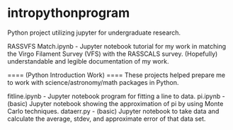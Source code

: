 # intropythonprogram
Python project utilizing jupyter for undergraduate research.

RASSVFS Match.ipynb - Jupyter notebook tutorial for my work in matching the Virgo Filament Survey (VFS) with the RASSCALS survey. (Hopefully) understandable and legible documentation of my work.

==== (Python Introduction Work) ====
These projects helped prepare me to work with science/astronomy/math packages in Python.

fitline.ipynb - Jupyter notebook program for fitting a line to data.
pi.ipynb - (basic) Jupyter notebook showing the approximation of pi by using Monte Carlo techniques.
dataerr.py - (basic) Jupyter notebook to take data and calculate the average, stdev, and approximate error of that data set.
